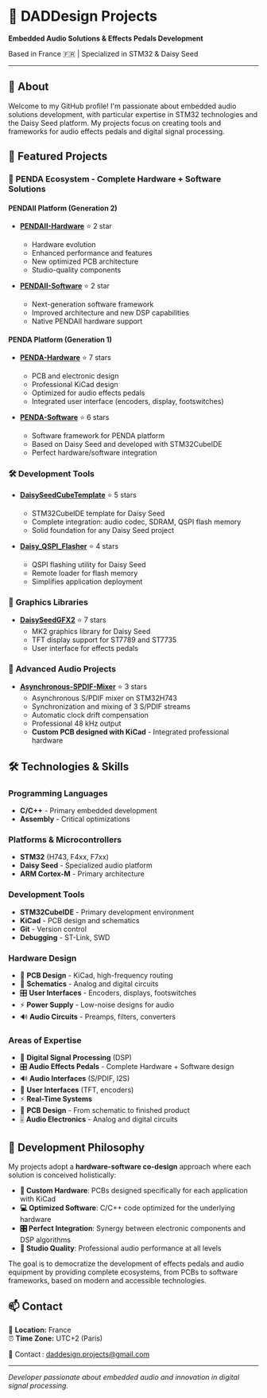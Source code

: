 # 🎵 DADDesign Projects

**Embedded Audio Solutions & Effects Pedals Development**

Based in France 🇫🇷 | Specialized in STM32 & Daisy Seed

---

## 👋 About

Welcome to my GitHub profile! I'm passionate about embedded audio solutions development, with particular expertise in STM32 technologies and the Daisy Seed platform. My projects focus on creating tools and frameworks for audio effects pedals and digital signal processing.

## 🚀 Featured Projects

### 🔧 **PENDA Ecosystem - Complete Hardware + Software Solutions**

#### **PENDAII Platform (Generation 2)**
- **[PENDAII-Hardware](https://github.com/DADDesign-Projects/PENDAII-Hardware)** ⭐ 2 star
  - Hardware evolution
  - Enhanced performance and features
  - New optimized PCB architecture
  - Studio-quality components
  
- **[PENDAII-Software](https://github.com/DADDesign-Projects/PENDAII-Software)** ⭐ 2 star
  - Next-generation software framework
  - Improved architecture and new DSP capabilities
  - Native PENDAII hardware support

#### **PENDA Platform (Generation 1)**
- **[PENDA-Hardware](https://github.com/DADDesign-Projects/PENDA-Hardware)** ⭐ 7 stars
  - PCB and electronic design
  - Professional KiCad design
  - Optimized for audio effects pedals
  - Integrated user interface (encoders, display, footswitches)
  
- **[PENDA-Software](https://github.com/DADDesign-Projects/PENDA-Software)** ⭐ 6 stars
  - Software framework for PENDA platform
  - Based on Daisy Seed and developed with STM32CubeIDE
  - Perfect hardware/software integration
    
### 🛠️ **Development Tools**

- **[DaisySeedCubeTemplate](https://github.com/DADDesign-Projects/DaisySeedCubeTemplate)** ⭐ 5 stars
  - STM32CubeIDE template for Daisy Seed
  - Complete integration: audio codec, SDRAM, QSPI flash memory
  - Solid foundation for any Daisy Seed project

- **[Daisy_QSPI_Flasher](https://github.com/DADDesign-Projects/Daisy_QSPI_Flasher)** ⭐ 4 stars
  - QSPI flashing utility for Daisy Seed
  - Remote loader for flash memory
  - Simplifies application deployment

### 🎨 **Graphics Libraries**

- **[DaisySeedGFX2](https://github.com/DADDesign-Projects/DaisySeedGFX2)** ⭐ 7 stars
  - MK2 graphics library for Daisy Seed
  - TFT display support for ST7789 and ST7735
  - User interface for effects pedals

### 🎵 **Advanced Audio Projects**

- **[Asynchronous-SPDIF-Mixer](https://github.com/DADDesign-Projects/Asynchronous-SPDIF-Mixer)** ⭐ 3 stars
  - Asynchronous S/PDIF mixer on STM32H743
  - Synchronization and mixing of 3 S/PDIF streams
  - Automatic clock drift compensation
  - Professional 48 kHz output
  - **Custom PCB designed with KiCad** - Integrated professional hardware

## 🛠️ Technologies & Skills

### Programming Languages
- **C/C++** - Primary embedded development
- **Assembly** - Critical optimizations

### Platforms & Microcontrollers
- **STM32** (H743, F4xx, F7xx)
- **Daisy Seed** - Specialized audio platform
- **ARM Cortex-M** - Primary architecture

### Development Tools
- **STM32CubeIDE** - Primary development environment
- **KiCad** - PCB design and schematics
- **Git** - Version control
- **Debugging** - ST-Link, SWD

### Hardware Design
- 🔌 **PCB Design** - KiCad, high-frequency routing
- 📐 **Schematics** - Analog and digital circuits
- 🎛️ **User Interfaces** - Encoders, displays, footswitches
- ⚡ **Power Supply** - Low-noise designs for audio
- 🔊 **Audio Circuits** - Preamps, filters, converters

### Areas of Expertise
- 🎵 **Digital Signal Processing** (DSP)
- 🎛️ **Audio Effects Pedals** - Complete Hardware + Software design
- 🔊 **Audio Interfaces** (S/PDIF, I2S)
- 📱 **User Interfaces** (TFT, encoders)
- ⚡ **Real-Time Systems**
- 🔌 **PCB Design** - From schematic to finished product
- 🎚️ **Audio Electronics** - Analog and digital circuits



## 🎯 Development Philosophy

My projects adopt a **hardware-software co-design** approach where each solution is conceived holistically:

- **🔌 Custom Hardware**: PCBs designed specifically for each application with KiCad
- **💻 Optimized Software**: C/C++ code optimized for the underlying hardware  
- **🎛️ Perfect Integration**: Synergy between electronic components and DSP algorithms
- **🎵 Studio Quality**: Professional audio performance at all levels

The goal is to democratize the development of effects pedals and audio equipment by providing complete ecosystems, from PCBs to software frameworks, based on modern and accessible technologies.

## 📫 Contact

📍 **Location:** France  
⏰ **Time Zone:** UTC+2 (Paris)

📧 Contact : daddesign.projects@gmail.com

---

*Developer passionate about embedded audio and innovation in digital signal processing.*
